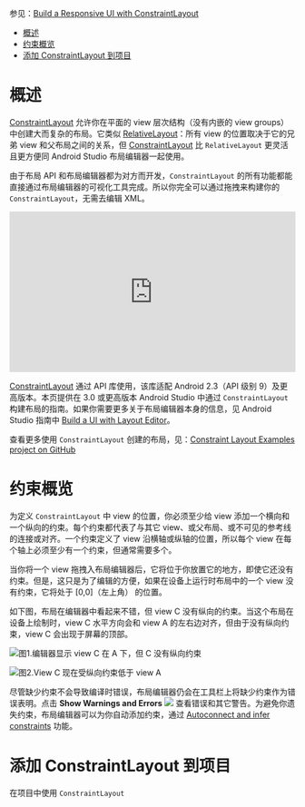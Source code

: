 参见：[Build a Responsive UI with ConstraintLayout](https://developer.android.com/training/constraint-layout/index.html)

- [概述](#%E6%A6%82%E8%BF%B0)
- [约束概览](#%E7%BA%A6%E6%9D%9F%E6%A6%82%E8%A7%88)
- [添加 ConstraintLayout 到项目](#%E6%B7%BB%E5%8A%A0-constraintlayout-%E5%88%B0%E9%A1%B9%E7%9B%AE)

# 概述

[ConstraintLayout](https://developer.android.com/reference/android/support/constraint/ConstraintLayout.html) 允许你在平面的 view 层次结构（没有内嵌的 view groups）中创建大而复杂的布局。它类似 [RelativeLayout](https://developer.android.com/reference/android/widget/RelativeLayout.html)：所有 view 的位置取决于它的兄弟 view 和父布局之间的关系，但 [ConstraintLayout](https://developer.android.com/reference/android/support/constraint/ConstraintLayout.html) 比 `RelativeLayout` 更灵活且更方便同 Android Studio 布局编辑器一起使用。

由于布局 API 和布局编辑器都为对方而开发，`ConstraintLayout` 的所有功能都能直接通过布局编辑器的可视化工具完成。所以你完全可以通过拖拽来构建你的 `ConstraintLayout`，无需去编辑 XML。

<div style="position:relative;height:0;padding-bottom:56.12%"><iframe src="https://www.youtube.com/embed/XamMbnzI5vE?ecver=2" style="position:absolute;width:100%;height:100%;left:0" width="642" height="360" frameborder="0" gesture="media" allow="encrypted-media" allowfullscreen></iframe></div>


[ConstraintLayout](https://developer.android.com/reference/android/support/constraint/ConstraintLayout.html) 通过 API 库使用，该库适配 Android 2.3（API 级别 9）及更高版本。本页提供在 3.0 或更高版本 Android Studio 中通过 `ConstraintLayout` 构建布局的指南。如果你需要更多关于布局编辑器本身的信息，见 Android Studio 指南中 [Build a UI with Layout Editor](https://developer.android.com/studio/write/layout-editor.html)。

查看更多使用 `ConstraintLayout` 创建的布局，见：[Constraint Layout Examples project on GitHub](https://github.com/googlesamples/android-ConstraintLayoutExamples)

# 约束概览
为定义 `ConstraintLayout` 中 view 的位置，你必须至少给 view 添加一个横向和一个纵向的约束。每个约束都代表了与其它 view、或父布局、或不可见的参考线的连接或对齐。一个约束定义了 view 沿横轴或纵轴的位置，所以每个 view 在每个轴上必须至少有一个约束，但通常需要多个。

当你将一个 view 拖拽入布局编辑器后，它将位于你放置它的地方，即使它还没有约束。但是，这只是为了编辑的方便，如果在设备上运行时布局中的一个 view 没有约束，它将处于 \[0,0\]（左上角） 的位置。

如下图，布局在编辑器中看起来不错，但 view C 没有纵向的约束。当这个布局在设备上绘制时，view C 水平方向会和 view A 的左右边对齐，但由于没有纵向约束，view C 会出现于屏幕的顶部。

![图1.编辑器显示 view C 在 A 下，但 C 没有纵向约束](https://developer.android.com/training/constraint-layout/images/constraint-fail_2x.png)

![图2.View C 现在受纵向约束低于 view A](https://developer.android.com/training/constraint-layout/images/constraint-fail-fixed_2x.png)

尽管缺少约束不会导致编译时错误，布局编辑器仍会在工具栏上将缺少约束作为错误表明。点击 **Show Warnings and Errors** ![](https://developer.android.com/studio/images/buttons/layout-editor-errors.png) 查看错误和其它警告。为避免你遗失约束，布局编辑器可以为你自动添加约束，通过 [Autoconnect and infer constraints](https://developer.android.com/training/constraint-layout/index.html#use-autoconnect-and-infer-constraints) 功能。

# 添加 ConstraintLayout 到项目
在项目中使用 `ConstraintLayout`
